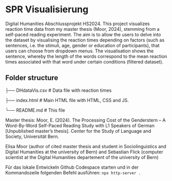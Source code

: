 # SPR Visualisierung
Digital Humanities Abschlussprojekt HS2024.
This project visualizes reaction time data from my master thesis (Moor, 2024), stemming from a self-paced reading experiment. The aim is to allow the users to delve into the dataset by visualising the reaction times depending on factors (such as sentences, i.e. the stimuli, age, gender or education of participants), that users can choose from dropdown menus. The visualisation shows the sentence, whereby the length of the words correspond to the mean reaction times associated with that word under certain conditions (filtered dataset).

## Folder structure 
├── DHdataVis.csv    # Data file with reaction times

├── index.html       # Main HTML file with HTML, CSS and JS.

└── README.md        # This file

Master thesis: Moor, E. (2024). The Processing Cost of the Genderstern – A Word-By-Word Self-Paced Reading Study with L1 Speakers of German [Unpublished master’s thesis]. Center for the Study of Language and Society, Universität Bern.

Elisa Moor (author of cited master thesis and student in Sociolinguistics and Digital Humanities at the university of Bern) and Sebastian Flick (computer scientist at the Digital Humanities departement of the university of Bern)

Für das lokale Entwickeln Github Codespace starten und in der Kommandozeile folgenden Befehl ausführen: `npx http-server .`